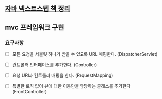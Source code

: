 ## [자바 넥스트스텝 책 정리](http://www.yes24.com/Product/Goods/31869154)
 
## mvc 프레임워크 구현

### 요구사항
- [ ] 모든 요청을 서블릿 하나가 받을 수 있도록 URL 매핑한다. (DispatcherServlet)
- [ ] 컨트롤러 인터페이스를 추가한다. (Controller)
- [ ] 요청 URl과 컨트롤러 매핑을 한다. (RequestMapping)
- [ ] 특별한 로직 없이 뷰에 대한 이동만을 담당하는 클래스를 추가한다(FrontController)

